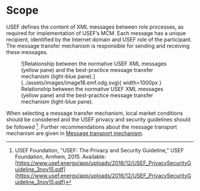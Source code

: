 <!--
SPDX-FileCopyrightText: 2020-2023 Contributors to the Shapeshifter project

SPDX-License-Identifier: Apache-2.0
-->

# Scope

USEF defines the content of XML messages between role processes, as required for implementation of USEF’s MCM.
Each message has a unique recipient, identified by the Internet domain and USEF role of the participant.
The message transfer mechanism is responsible for sending and receiving these messages.

<figure markdown>
  ![Relationship between the normative USEF XML messages (yellow pane) and the best-practice message transfer mechanism (light-blue pane).](../assets/images/image18.emf.odg.svg){ width=1000px }
  <figcaption>Relationship between the normative USEF XML messages (yellow pane) and the best-practice message transfer mechanism (light-blue pane).</figcaption>
</figure>

When selecting a message transfer mechanism, local market conditions should be considered and the USEF privacy and security guidelines should be followed [^B5].
Further recommendations about the message transport mechanism are given in [Message transport mechanism](../appendix/message-transport-mechanism.md).

[^B5]: USEF Foundation, "USEF: The Privacy and Security Guideline," USEF Foundation, Arnhem, 2015. Available: [https://www.usef.energy/app/uploads/2016/12/USEF_PrivacySecurityGuideline_3nov15.pdf](https://www.usef.energy/app/uploads/2016/12/USEF_PrivacySecurityGuideline_3nov15.pdf)
